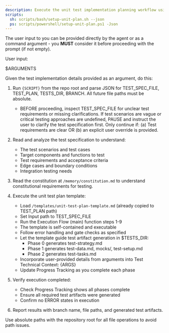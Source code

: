 ```yaml
---
description: Execute the unit test implementation planning workflow using the unit test plan template to generate test design artifacts.
scripts:
  sh: scripts/bash/setup-unit-plan.sh --json
  ps: scripts/powershell/setup-unit-plan.ps1 -Json
---
```


The user input to you can be provided directly by the agent or as a command argument - you **MUST** consider it before proceeding with the prompt (if not empty).

User input:

$ARGUMENTS

Given the test implementation details provided as an argument, do this:

1. Run `{SCRIPT}` from the repo root and parse JSON for TEST_SPEC_FILE, TEST_PLAN, TESTS_DIR, BRANCH. All future file paths must be absolute.
   - BEFORE proceeding, inspect TEST_SPEC_FILE for unclear test requirements or missing clarifications. If test scenarios are vague or critical testing approaches are undefined, PAUSE and instruct the user to clarify the test specification first. Only continue if: (a) Test requirements are clear OR (b) an explicit user override is provided.

2. Read and analyze the test specification to understand:
   - The test scenarios and test cases
   - Target components and functions to test
   - Test requirements and acceptance criteria
   - Edge cases and boundary conditions
   - Integration testing needs

3. Read the constitution at `/memory/constitution.md` to understand constitutional requirements for testing.

4. Execute the unit test plan template:
   - Load `/templates/unit-test-plan-template.md` (already copied to TEST_PLAN path)
   - Set Input path to TEST_SPEC_FILE
   - Run the Execution Flow (main) function steps 1-9
   - The template is self-contained and executable
   - Follow error handling and gate checks as specified
   - Let the template guide test artifact generation in $TESTS_DIR:
     * Phase 0 generates test-strategy.md
     * Phase 1 generates test-data.md, mocks/, test-setup.md
     * Phase 2 generates test-tasks.md
   - Incorporate user-provided details from arguments into Test Technical Context: {ARGS}
   - Update Progress Tracking as you complete each phase

5. Verify execution completed:
   - Check Progress Tracking shows all phases complete
   - Ensure all required test artifacts were generated
   - Confirm no ERROR states in execution

6. Report results with branch name, file paths, and generated test artifacts.

Use absolute paths with the repository root for all file operations to avoid path issues.
